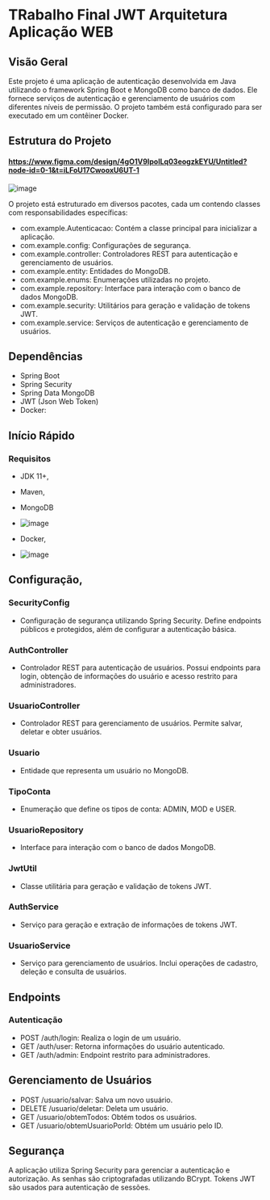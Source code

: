 # TRabalho Final JWT Arquitetura Aplicação WEB
## Visão Geral
Este projeto é uma aplicação de autenticação desenvolvida em Java utilizando o framework Spring Boot e MongoDB como banco de dados. Ele fornece serviços de autenticação e gerenciamento de usuários com diferentes níveis de permissão. O projeto também está configurado para ser executado em um contêiner Docker.

## Estrutura do Projeto
#### https://www.figma.com/design/4gO1V9IpolLq03eogzkEYU/Untitled?node-id=0-1&t=iLFoU17CwooxU6UT-1
![image](https://github.com/mauriciosadala/Trabalho-Arquitetura-Web-JWT/assets/125416578/15cdb105-785b-41a2-b2c4-1ecc993d25d4)

O projeto está estruturado em diversos pacotes, cada um contendo classes com responsabilidades específicas:

- com.example.Autenticacao: Contém a classe principal para inicializar a aplicação.
- com.example.config: Configurações de segurança.
- com.example.controller: Controladores REST para autenticação e gerenciamento de usuários.
- com.example.entity: Entidades do MongoDB.
- com.example.enums: Enumerações utilizadas no projeto.
- com.example.repository: Interface para interação com o banco de dados MongoDB.
- com.example.security: Utilitários para geração e validação de tokens JWT.
- com.example.service: Serviços de autenticação e gerenciamento de usuários.


## Dependências
- Spring Boot
- Spring Security
- Spring Data MongoDB
- JWT (Json Web Token)
- Docker:



## Início Rápido
### Requisitos
- JDK 11+,
- Maven,

- MongoDB
- ![image](https://github.com/mauriciosadala/Trabalho-Arquitetura-Web-JWT/assets/125416578/fca5d66c-c65f-4c28-bde9-13a2503a01c3)

- Docker,
- ![image](https://github.com/mauriciosadala/Trabalho-Arquitetura-Web-JWT/assets/125416578/3ec52688-261b-439e-9451-db4d5793a8d4)

## Configuração,


### SecurityConfig
- Configuração de segurança utilizando Spring Security. Define endpoints públicos e protegidos, além de configurar a autenticação básica.

### AuthController
- Controlador REST para autenticação de usuários. Possui endpoints para login, obtenção de informações do usuário e acesso restrito para administradores.

### UsuarioController
- Controlador REST para gerenciamento de usuários. Permite salvar, deletar e obter usuários.

### Usuario
- Entidade que representa um usuário no MongoDB.

### TipoConta
- Enumeração que define os tipos de conta: ADMIN, MOD e USER.

### UsuarioRepository
- Interface para interação com o banco de dados MongoDB.

### JwtUtil
- Classe utilitária para geração e validação de tokens JWT.

### AuthService
- Serviço para geração e extração de informações de tokens JWT.

### UsuarioService
- Serviço para gerenciamento de usuários. Inclui operações de cadastro, deleção e consulta de usuários.

## Endpoints
### Autenticação
- POST /auth/login: Realiza o login de um usuário.
- GET /auth/user: Retorna informações do usuário autenticado.
- GET /auth/admin: Endpoint restrito para administradores.

## Gerenciamento de Usuários
- POST /usuario/salvar: Salva um novo usuário.
- DELETE /usuario/deletar: Deleta um usuário.
- GET /usuario/obtemTodos: Obtém todos os usuários.
- GET /usuario/obtemUsuarioPorId: Obtém um usuário pelo ID.

## Segurança
A aplicação utiliza Spring Security para gerenciar a autenticação e autorização. As senhas são criptografadas utilizando BCrypt. Tokens JWT são usados para autenticação de sessões.
